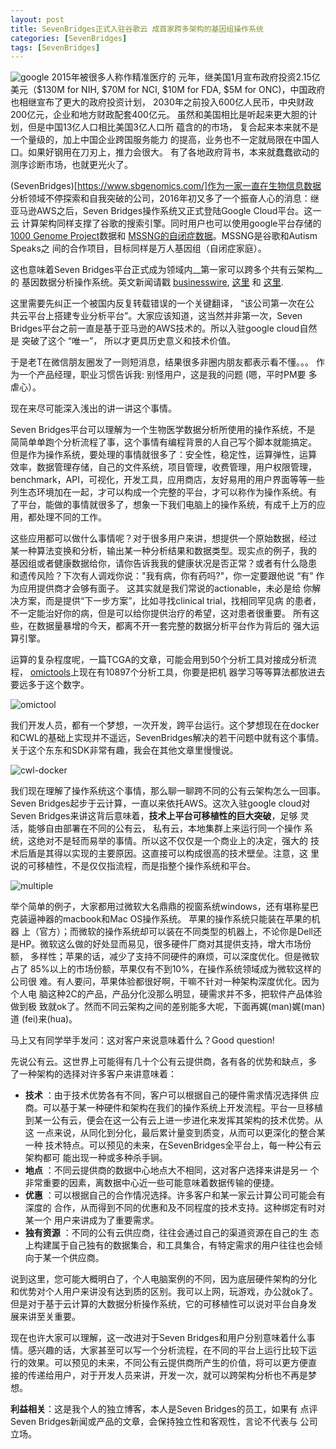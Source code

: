 ```yaml
---
layout: post
title: SevenBridges正式入驻谷歌云 成首家跨多架构的基因组操作系统
categories: [SevenBridges]
tags: [SevenBridges]
---
```


![google](http://i.imgur.com/ydQ82NY.png) 2015年被很多人称作精准医疗的
元年，继美国1月宣布政府投资2.15亿美元（$130M for NIH, $70M for NCI,
$10M for FDA, $5M for ONC)，中国政府也相继宣布了更大的政府投资计划，
2030年之前投入600亿人民币，中央财政200亿元，企业和地方财政配套400亿元。
虽然和美国相比是听起来更大胆的计划，但是中国13亿人口相比美国3亿人口所
蕴含的的市场， 复合起来本来就不是一个量级的，加上中国企业跨国服务能力
的提高，业务也不一定就局限在中国人口。如果好钢用在刀刃上，推力会很大。
有了各地政府背书，本来就蠢蠢欲动的测序诊断市场，也就更光火了。

(SevenBridges)[https://www.sbgenomics.com/]作为一家一直在生物信息数据
分析领域不停探索和自我突破的公司，2016年初又多了一个振奋人心的消息：继
亚马逊AWS之后，Seven Bridges操作系统又正式登陆Google Cloud平台。这一云
计算架构同样支撑了谷歌的搜索引擎。同时用户也可以使用google平台存储的
[1000 Genome Project](http://www.1000genomes.org/)数据和
[MSSNG的自闭症数据](https://www.mss.ng/)。MSSNG是谷歌和Autism Speaks之
间的合作项目，目标同样是万人基因组（自闭症家庭）。

这也意味着Seven Bridges平台正式成为领域内__第一家可以跨多个共有云架构__的
基因数据分析操作系统。英文新闻请戳
[businesswire](http://www.businesswire.com/news/home/20160119005666/en/Bridges-Platform-Google-Cloud-Platform),
[这里](https://www.sbgenomics.com/google/?utm_source=social&utm_medium=tweet&utm_campaign=gcp)
和
[这里](https://www.sbgenomics.com/infrastructure/?utm_source=social&utm_medium=tweet&utm_campaign=gcp).



这里需要先纠正一个被国内反复转载错误的一个关键翻译， “该公司第一次在公
共云平台上搭建专业分析平台”。大家应该知道，这当然并非第一次，Seven
Bridges平台之前一直是基于亚马逊的AWS技术的。所以入驻google cloud自然是
突破了这个 “唯一”， 所以才更具历史意义和技术价值。

于是老T在微信朋友圈发了一则短消息，结果很多非圈内朋友都表示看不懂。。。
作为一个产品经理，职业习惯告诉我: 别怪用户，这是我的问题 (嗯，平时PM要
多虐心）。

现在来尽可能深入浅出的讲一讲这个事情。

Seven Bridges平台可以理解为一个生物医学数据分析所使用的操作系统，不是
简简单单跑个分析流程了事，这个事情有编程背景的人自己写个脚本就能搞定。
但是作为操作系统，要处理的事情就很多了：安全性，稳定性，运算弹性，运算
效率，数据管理存储，自己的文件系统，项目管理，收费管理，用户权限管理，
benchmark，API，可视化，开发工具，应用商店，友好易用的用户界面等等一些
列生态环境加在一起，才可以构成一个完整的平台，才可以称作为操作系统。有
了平台，能做的事情就很多了，想象一下我们电脑上的操作系统，有成千上万的应
用，都处理不同的工作。

这些应用都可以做什么事情呢？对于很多用户来讲，想提供一个原始数据，经过
某一种算法变换和分析，输出某一种分析结果和数据类型。现实点的例子，我的
基因组或者健康数据给你，请你告诉我我的健康状况是否正常？或者有什么隐患
和遗传风险？下次有人调戏你说："我有病，你有药吗?"，你一定要跟他说 “有”
作为应用提供商才会够有面子。 这其实就是我们常说的actionable，未必是给
你解决方案，而是提供“下一步方案”，比如寻找clinical trial，找相同罕见病
的患者，不一定能治好你的病，但是可以给你提供治疗的希望，这对患者很重要。
所有这些，在数据量暴增的今天，都离不开一套完整的数据分析平台作为背后的
强大运算引擎。

运算的复杂程度呢，一篇TCGA的文章，可能会用到50个分析工具对接成分析流程，
[omictools](http://omictools.com/)上现在有10897个分析工具，你要是把机
器学习等等算法都放进去要远多于这个数字。

![omictool](http://i.imgur.com/nWaes63.png)

我们开发人员，都有一个梦想，一次开发，跨平台运行。这个梦想现在在docker
和CWL的基础上实现并不遥远，SevenBridges解决的若干问题中就有这个事情。
关于这个东东和SDK非常有趣，我会在其他文章里慢慢说。

![cwl-docker](http://i.imgur.com/WG2tjJ6.png)


我们现在理解了操作系统这个事情，那么聊一聊跨不同的公有云架构怎么一回事。
Seven Bridges起步于云计算，一直以来依托AWS。这次入驻google cloud对
Seven Bridges来讲这背后意味着，__技术上平台可移植性的巨大突破__，足够
灵活，能够自由部署在不同的公有云， 私有云，本地集群上来运行同一个操作
系统，这绝对不是轻而易举的事情。所以这不仅仅是一个商业上的决定，强大的
技术后盾是其得以实现的主要原因。这直接可以构成很高的技术壁垒。注意，这
里说的可移植性，不是仅仅指流程，而是指整个操作系统和平台。

![multiple](http://i.imgur.com/EF4xDEW.png)

举个简单的例子，大家都用过微软大名鼎鼎的视窗系统windows，还有堪称星巴
克装逼神器的macbook和Mac OS操作系统。 苹果的操作系统只能装在苹果的机器
上（官方）；而微软的操作系统却可以装在不同类型的机器上，不论你是Dell还
是HP。微软这么做的好处显而易见，很多硬件厂商对其提供支持，增大市场份额，
多样性；苹果的话，减少了支持不同硬件的麻烦，可以深度优化。但是微软占了
85%以上的市场份额，苹果仅有不到10%，在操作系统领域成为微软这样的公司很
难。有人要问，苹果体验都很好啊，干嘛不针对一种架构深度优化。因为个人电
脑这种2C的产品，产品分化没那么明显，硬需求并不多，把软件产品体验做到极
致就ok了。然而不同云架构之间的差别能多大呢，下面再娓(man)娓(man)道
(fei)来(hua)。

马上又有同学举手发问：这对客户来说意味着什么？Good question!

先说公有云。这世界上可能得有几十个公有云提供商，各有各的优势和缺点，多
了一种架构的选择对许多客户来讲意味着：

- __技术__ ：由于技术优势各有不同，客户可以根据自己的硬件需求情况选择供
应商。可以基于某一种硬件和架构在我们的操作系统上开发流程。平台一旦移植
到某一公有云，便会在这一公有云上进一步进化来发挥其架构的技术优势。从这
一点来说，从同化到分化，最后累计量变到质变，从而可以更深化的整合某一种
技术特点。可以预见的未来，在SevenBridges全平台上，每一种公有云架构都可
能出现一种或多种杀手锏。
- __地点__ ：不同云提供商的数据中心地点大不相同，这对客户选择来讲是另一
  个非常重要的因素，离数据中心近一些可能意味着数据传输的便捷。
- __优惠__ ：可以根据自己的合作情况选择。许多客户和某一家云计算公司可能会有深度的
  合作，从而得到不同的优惠和及不同程度的技术支持。这种绑定有时对某一个
  用户来讲成为了重要需求。
- __独有资源__ ：不同的公有云供应商，往往会通过自己的渠道资源在自己的生
态上构建属于自己独有的数据集合，和工具集合，有特定需求的用户往往也会倾
向于某一个供应商。

说到这里，您可能大概明白了，个人电脑案例的不同，因为底层硬件架构的分化
和优势对个人用户来讲没有达到质的区别。我可以上网，玩游戏，办公就ok了。
但是对于基于云计算的大数据分析操作系统，它的可移植性可以说对平台自身发
展来讲至关重要。

现在也许大家可以理解，这一改进对于Seven Bridges和用户分别意味着什么事
情。感兴趣的话，大家甚至可以写一个分析流程，在不同的平台上运行比较下运
行的效果。可以预见的未来，不同公有云提供商所产生的价值，将可以更方便直
接的传递给用户，对于开发人员来讲，开发一次，就可以跨架构分析也不再是梦
想。

__利益相关__：这是我个人的独立博客，本人是Seven Bridges的员工，如果有
点评Seven Bridges新闻或产品的文章，会保持独立性和客观性，言论不代表与
公司立场。

